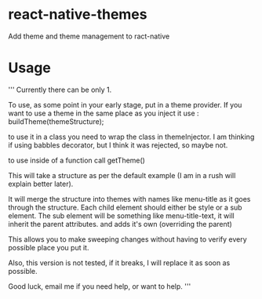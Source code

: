 # react-native-themes
Add theme and theme management to ract-native


# Usage 

'''
Currently there can be only 1.

To use, as some point in your early stage, put in a theme provider.
If you want to use a theme in the same place as you inject it use : buildTheme(themeStructure);

to use it in a class you need to wrap the class in themeInjector.
I am thinking if using babbles decorator, but I think it was rejected, so maybe not.

to use inside of a function call getTheme()

This will take a structure as per the default example (I am in a rush will explain better later).

It will merge the structure into themes with names like menu-title as it goes through the structure.
Each child element should either be style or a sub element.
The sub element will be something like menu-title-text, it will inherit the parent attributes. and adds it's own (overriding the parent)

This allows you to make sweeping changes without having to verify every possible place you put it.

Also, this version is not tested, if it breaks, I will replace it as soon as possible.

Good luck, email me if you need help, or want to help.
'''